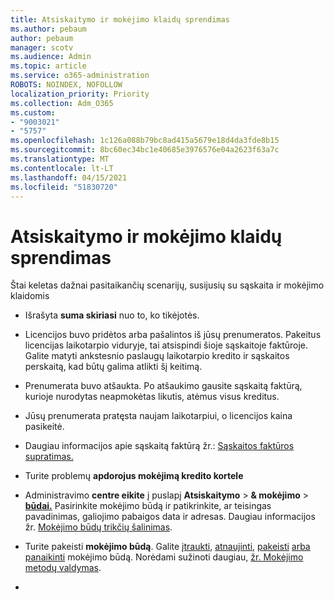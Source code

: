 ```yaml
---
title: Atsiskaitymo ir mokėjimo klaidų sprendimas
ms.author: pebaum
author: pebaum
manager: scotv
ms.audience: Admin
ms.topic: article
ms.service: o365-administration
ROBOTS: NOINDEX, NOFOLLOW
localization_priority: Priority
ms.collection: Adm_O365
ms.custom:
- "9003021"
- "5757"
ms.openlocfilehash: 1c126a088b79bc8ad415a5679e18d4da3fde8b15
ms.sourcegitcommit: 8bc60ec34bc1e40685e3976576e04a2623f63a7c
ms.translationtype: MT
ms.contentlocale: lt-LT
ms.lasthandoff: 04/15/2021
ms.locfileid: "51830720"
---
```

# <a name="resolving-billing-and-payment-errors"></a>Atsiskaitymo ir mokėjimo klaidų sprendimas

Štai keletas dažnai pasitaikančių scenarijų, susijusių su sąskaita ir mokėjimo klaidomis

- Išrašyta  **suma skiriasi** nuo to, ko tikėjotės.
- Licencijos buvo pridėtos arba pašalintos iš jūsų prenumeratos. Pakeitus licencijas laikotarpio viduryje, tai atsispindi šioje sąskaitoje faktūroje. Galite matyti ankstesnio paslaugų laikotarpio kredito ir sąskaitos perskaitą, kad būtų galima atlikti šį keitimą.
- Prenumerata buvo atšaukta. Po atšaukimo gausite sąskaitą faktūrą, kurioje nurodytas neapmokėtas likutis, atėmus visus kreditus.
- Jūsų prenumerata pratęsta naujam laikotarpiui, o licencijos kaina pasikeitė.
- Daugiau informacijos apie sąskaitą faktūrą žr.:  [Sąskaitos faktūros supratimas.](https://docs.microsoft.com/microsoft-365/commerce/billing-and-payments/understand-your-invoice2)
- Turite problemų  **apdorojus mokėjimą kredito kortele**
- Administravimo **centre eikite** į puslapį **Atsiskaitymo**   >   **& mokėjimo**   >   **[būdai.](https://go.microsoft.com/fwlink/p/?linkid=2018806)** Pasirinkite mokėjimo būdą ir patikrinkite, ar teisingas pavadinimas, galiojimo pabaigos data ir adresas. Daugiau informacijos žr.  [Mokėjimo būdų trikčių šalinimas](https://docs.microsoft.com/microsoft-365/commerce/billing-and-payments/manage-payment-methods#troubleshoot-payment-methods).

- Turite pakeisti  **mokėjimo būdą**. Galite [įtraukti](https://docs.microsoft.com/microsoft-365/commerce/billing-and-payments/manage-payment-methods?view=o365-worldwide#add-a-payment-method),  [atnaujinti](https://docs.microsoft.com/microsoft-365/commerce/billing-and-payments/manage-payment-methods?view=o365-worldwide#update-payment-method-details),  [pakeisti](https://docs.microsoft.com/microsoft-365/commerce/billing-and-payments/manage-payment-methods?view=o365-worldwide#replace-a-payment-method)  [arba panaikinti](https://docs.microsoft.com/microsoft-365/commerce/billing-and-payments/manage-payment-methods?view=o365-worldwide#delete-a-payment-method)  mokėjimo būdą. Norėdami sužinoti daugiau,  [žr. Mokėjimo metodų valdymas](https://docs.microsoft.com/microsoft-365/commerce/billing-and-payments/manage-payment-methods?view=o365-worldwide).
- 
